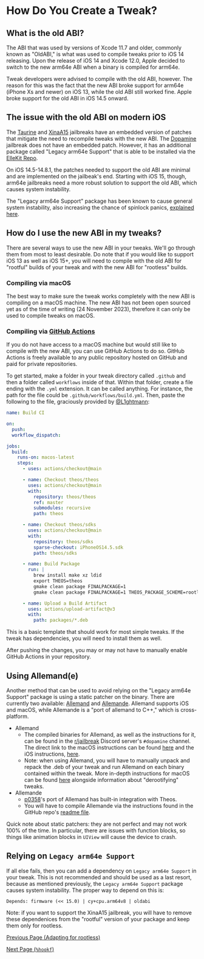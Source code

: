# How Do You Create a Tweak?

## What is the old ABI?
The ABI that was used by versions of Xcode 11.7 and older, commonly known as "OldABI," is what was used to compile tweaks prior to iOS 14 releasing. Upon the release of iOS 14 and Xcode 12.0, Apple decided to switch to the new arm64e ABI when a binary is compiled for arm64e.

Tweak developers were advised to compile with the old ABI, however. The reason for this was the fact that the new ABI broke support for arm64e (iPhone Xs and newer) on iOS 13, while the old ABI still worked fine. Apple broke support for the old ABI in iOS 14.5 onward.

## The issue with the old ABI on modern iOS
The [Taurine](https://taurine.app) and [XinaA15](https://github.com/NotDarkn/XinaA15) jailbreaks have an embedded version of patches that mitigate the need to recompile tweaks with the new ABI. The [Dopamine](https://ellekit.space/Dopamine) jailbreak does not have an embedded patch. However, it has an additional package called "Legacy arm64e Support" that is able to be installed via the [ElleKit Repo](https://ellekit.space).

On iOS 14.5-14.8.1, the patches needed to support the old ABI are minimal and are implemented on the jailbeak's end. Starting with iOS 15, though, arm64e jailbreaks need a more robust solution to support the old ABI, which causes system instability.

The "Legacy arm64e Support" package has been known to cause general system instability, also increasing the chance of spinlock panics, [explained here](https://github.com/opa334/Dopamine/issues/274#issuecomment-1821038203).

## How do I use the new ABI in my tweaks?
There are several ways to use the new ABI in your tweaks. We'll go through them from most to least desirable. Do note that if you would like to support iOS 13 as well as iOS 15+, you will need to compile with the old ABI for "rootful" builds of your tweak and with the new ABI for "rootless" builds.
### Compiling via macOS
The best way to make sure the tweak works completely with the new ABI is compiling on a macOS machine. The new ABI has not been open sourced yet as of the time of writing (24 November 2023), therefore it can only be used to compile tweaks on macOS.
### Compiling via [GitHub Actions](https://github.com/features/actions)
If you do not have access to a macOS machine but would still like to compile with the new ABI, you can use GitHub Actions to do so. GitHub Actions is freely available to any public repository hosted on GitHub and paid for private repositories.

To get started, make a folder in your tweak directory called `.github` and then a folder called `workflows` inside of that. Within that folder, create a file ending with the `.yml` extension. It can be called anything. For instance, the path for the file could be `.github/workflows/build.yml`. Then, paste the following to the file, graciously provided by [@L1ghtmann](https://github.com/L1ghtmann):
```yml
name: Build CI

on:
  push:
  workflow_dispatch:

jobs:
  build:
    runs-on: macos-latest
    steps:
      - uses: actions/checkout@main

      - name: Checkout theos/theos
        uses: actions/checkout@main
        with:
          repository: theos/theos
          ref: master
          submodules: recursive
          path: theos

      - name: Checkout theos/sdks
        uses: actions/checkout@main
        with:
          repository: theos/sdks
          sparse-checkout: iPhoneOS14.5.sdk
          path: theos/sdks

      - name: Build Package
        run: |
          brew install make xz ldid
          export THEOS=theos
          gmake clean package FINALPACKAGE=1
          gmake clean package FINALPACKAGE=1 THEOS_PACKAGE_SCHEME=rootless

      - name: Upload a Build Artifact
        uses: actions/upload-artifact@v3
        with:
          path: packages/*.deb
```
This is a basic template that should work for most simple tweaks. If the tweak has dependencies, you will need to install them as well.

After pushing the changes, you may or may not have to manually enable GitHub Actions in your repository.

## Using Allemand(e)
Another method that can be used to avoid relying on the "Legacy arm64e Support" package is using a static patcher on the binary. There are currently two available: [Allemand](https://github.com/evelyneee/Allemand) and [Allemande](https://github.com/p0358/allemande). Allemand supports iOS and macOS, while Allemande is a "port of allemand to C++," which is cross-platform.

- Allemand
  - The compiled binaries for Allemand, as well as the instructions for it, can be found in the [r/jailbreak](https://discord.com/jb) Discord server's `#dopamine` channel. The direct link to the macOS instructions can be found [here](https://discord.com/channels/349243932447604736/688126462066163756/1109535067493122198) and the iOS instructions, [here](https://discord.com/channels/349243932447604736/688126462066163756/1109533605392285836).
  - Note: when using Allemand, you will have to manually unpack and repack the .deb of your tweak and run Allemand on each binary contained within the tweak. More in-depth instructions for macOS can be found [here](https://gist.github.com/NightwindDev/1c05464475b597231e0c6855d959d144) alongside information about "derootifying" tweaks.
- Allemande
  - [p0358](https://github.com/p0358)'s port of Allemand has built-in integration with Theos.
  - You will have to compile Allemande via the instructions found in the GitHub repo's [readme file](https://github.com/p0358/allemande/blob/master/README.md).

Quick note about static patchers: they are not perfect and may not work 100% of the time. In particular, there are issues with function blocks, so things like animation blocks in `UIView` will cause the device to crash.
## Relying on `Legacy arm64e Support`
If all else fails, then you can add a dependency on `Legacy arm64e Support` in your tweak. This is not recommended and should be used as a last resort, because as mentioned previously, the `Legacy arm64e Support` package causes system instability. The proper way to depend on this is:
```
Depends: firmware (<< 15.0) | cy+cpu.arm64v8 | oldabi
```
Note: if you want to support the XinaA15 jailbreak, you will have to remove these dependenices from the "rootful" version of your package and keep them only for rootless.

[Previous Page (Adapting for rootless)](./rootless.md)

[Next Page (`%hookf`)](./hookf.md)